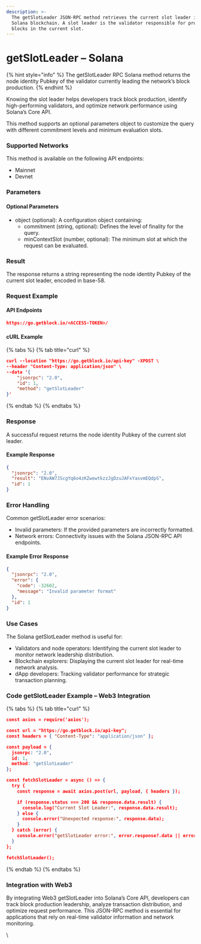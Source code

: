 ```yaml
---
description: >-
  The getSlotLeader JSON-RPC method retrieves the current slot leader in the
  Solana blockchain. A slot leader is the validator responsible for producing
  blocks in the current slot.
---
```


# getSlotLeader – Solana

{% hint style="info" %}
The getSlotLeader RPC Solana method returns the node identity Pubkey of the validator currently leading the network’s block production.
{% endhint %}

Knowing the slot leader helps developers track block production, identify high-performing validators, and optimize network performance using Solana’s Core API.

This method supports an optional parameters object to customize the query with different commitment levels and minimum evaluation slots.

### Supported Networks

This method is available on the following API endpoints:

* Mainnet
* Devnet

### Parameters

#### Optional Parameters

* object (optional): A configuration object containing:
  * commitment (string, optional): Defines the level of finality for the query.
  * minContextSlot (number, optional): The minimum slot at which the request can be evaluated.

### Result

The response returns a string representing the node identity Pubkey of the current slot leader, encoded in base-58.

### Request Example

#### API Endpoints

```json
https://go.getblock.io/<ACCESS-TOKEN>/
```

#### cURL Example

{% tabs %}
{% tab title="curl" %}
```json
curl --location "https://go.getblock.io/api-key" -XPOST \
--header "Content-Type: application/json" \
--data '{
    "jsonrpc": "2.0",
    "id": 1,
    "method": "getSlotLeader"
}'
```
{% endtab %}
{% endtabs %}

### Response

A successful request returns the node identity Pubkey of the current slot leader.

#### Example Response

```json
{
  "jsonrpc": "2.0",
  "result": "ENvAW7JScgYq6o4zKZwewtkzzJgDzuJAFxYasvmEQdpS",
  "id": 1
}
```

### Error Handling

Common getSlotLeader error scenarios:

* Invalid parameters: If the provided parameters are incorrectly formatted.
* Network errors: Connectivity issues with the Solana JSON-RPC API endpoints.

#### Example Error Response

```json
{
  "jsonrpc": "2.0",
  "error": {
    "code": -32602,
    "message": "Invalid parameter format"
  },
  "id": 1
}
```

### Use Cases

The Solana getSlotLeader method is useful for:

* Validators and node operators: Identifying the current slot leader to monitor network leadership distribution.
* Blockchain explorers: Displaying the current slot leader for real-time network analysis.
* dApp developers: Tracking validator performance for strategic transaction planning.

### Code getSlotLeader Example – Web3 Integration

{% tabs %}
{% tab title="curl" %}
```json
const axios = require('axios');

const url = "https://go.getblock.io/api-key"; 
const headers = { "Content-Type": "application/json" };

const payload = {
  jsonrpc: "2.0",
  id: 1,
  method: "getSlotLeader"
};

const fetchSlotLeader = async () => {
  try {
    const response = await axios.post(url, payload, { headers });

    if (response.status === 200 && response.data.result) {
      console.log("Current Slot Leader:", response.data.result);
    } else {
      console.error("Unexpected response:", response.data);
    }
  } catch (error) {
    console.error("getSlotLeader error:", error.response?.data || error.message);
  }
};

fetchSlotLeader();

```
{% endtab %}
{% endtabs %}

### Integration with Web3

By integrating Web3 getSlotLeader into Solana’s Core API, developers can track block production leadership, analyze transaction distribution, and optimize request performance. This JSON-RPC method is essential for applications that rely on real-time validator information and network monitoring.

\
